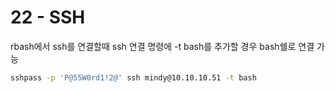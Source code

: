 # 22 - SSH

rbash에서 ssh를 연결할때 ssh 연결 명령에 -t bash를 추가할 경우 bash쉘로 연결 가능

```bash
sshpass -p 'P@55W0rd1!2@' ssh mindy@10.10.10.51 -t bash
```
